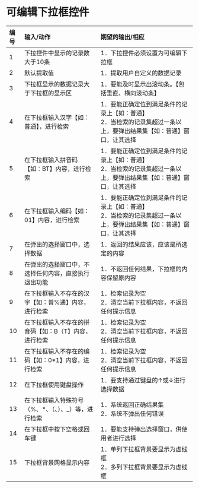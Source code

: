 # 可编辑下拉框控件
| 编号 | 输入/动作                                            | 期望的输出/相应                                                                                                          |
| :--- | :--------------------------------------------------- | :----------------------------------------------------------------------------------------------------------------------- |
| 1    | 下拉控件中显示的记录数大于10条                       | 1．下拉控件必须设置为可编辑下拉框                                                                                        |
| 2    | 默认提取值                                           | 1．提取用户自定义的数据记录                                                                                              |
| 3    | 下拉框显示的数据记录大于下拉框的显示区               | 1．要能及时显示出滚动条。【包括垂直、横向滚动条】                                                                        |
| 4    | 在下拉框输入汉字【如：普通】，进行检索               | 1．要能正确定位到满足条件的记录上【如：普通】<br />2．当检索的记录集超过一条以上，要弹出结果集【如：普通】窗口，让其选择 |
| 5    | 在下拉框输入拼音码【如：BT】内容，进行检索           | 1．要能正确定位到满足条件的记录上【如：普通】<br />2．当检索的记录集超过一条以上，要弹出结果集【如：普通】窗口，让其选择 |
| 6    | 在下拉框输入编码【如：01】内容，进行检索             | 1．要能正确定位到满足条件的记录上【如：普通】<br />2．当检索的记录集超过一条以上，要弹出结果集【如：普通】窗口，让其选择 |
| 7    | 在弹出的选择窗口中，选择数据                         | 1．返回的结果应该，应该是所选定的内容                                                                                    |
| 8    | 在弹出的选择窗口中，不选择任何内容，直接执行退出功能 | 1．不返回任何结果，下拉框的内容保留原内容                                                                                |
| 9    | 在下拉框输入不存在的汉字【如：普%通】内容，进行检索  | 1．检索记录为空<br />2．清空当前下拉框内容，不返回任何提示信息                                                           |
| 10   | 在下拉框输入不存在的拼音码【如：B（T】内容，进行检索 | 1．检索记录为空<br />2．清空当前下拉框内容，不返回任何提示信息                                                           |
| 11   | 在下拉框输入不存在的编码【如：0*1】内容，进行检索    | 1．检索记录为空<br />2．清空当前下拉框内容，不返回任何提示信息                                                           |
| 12   | 在下拉框使用键盘操作                                 | 1．要支持通过键盘的↑或↓进行选择数据                                                                                    |
| 13   | 在下拉框输入特殊符号（%、*、（、）、_）等，进行检索  | 1．系统返回正确结果集<br />2．系统不弹出任何错误                                                                         |
| 14   | 在下拉框中按下空格或回车键                           | 1．要能支持弹出选择窗口，供使用者进行选择                                                                                |
| 15   | 下拉框背景网格显示内容                               | 1．单列下拉框背景要显示为虚线框<br />2．多列下拉框背景要显示为虚线框                                                     |